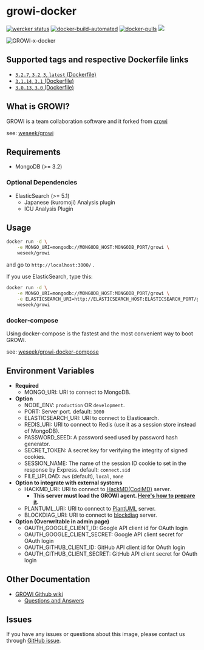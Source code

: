 
growi-docker
===========

[![wercker status](https://app.wercker.com/status/592aa5cebb59c67c4c266ce1f33b6a7e/s/ "wercker status")](https://app.wercker.com/project/byKey/592aa5cebb59c67c4c266ce1f33b6a7e) [![docker-build-automated](https://img.shields.io/docker/automated/jrottenberg/ffmpeg.svg)](https://hub.docker.com/r/weseek/growi/) [![docker-pulls](https://img.shields.io/docker/pulls/weseek/growi.svg)](https://hub.docker.com/r/weseek/growi/) [![](https://images.microbadger.com/badges/image/weseek/growi.svg)](https://microbadger.com/images/weseek/growi)

![GROWI-x-docker](https://user-images.githubusercontent.com/1638767/38307565-105956e2-384f-11e8-8534-b1128522d68d.png)


Supported tags and respective Dockerfile links
------------------------------------------------

* [`3.2.7`, `3.2`, `3`, `latest` (Dockerfile)](https://github.com/weseek/growi-docker/blob/v3.2.7/Dockerfile)
* [`3.1.14`, `3.1` (Dockerfile)](https://github.com/weseek/growi-docker/blob/v3.1.14/Dockerfile)
* [`3.0.13`, `3.0` (Dockerfile)](https://github.com/weseek/growi-docker/blob/v3.0.13/Dockerfile)


What is GROWI?
-------------

GROWI is a team collaboration software and it forked from [crowi](https://github.com/weseek/crowi/crowi)

see: [weseek/growi](https://github.com/weseek/growi)


Requirements
-------------

* MongoDB (>= 3.2)

### Optional Dependencies

* ElasticSearch (>= 5.1)
  * Japanese (kuromoji) Analysis plugin
  * ICU Analysis Plugin


Usage
-----

```bash
docker run -d \
    -e MONGO_URI=mongodb://MONGODB_HOST:MONGODB_PORT/growi \
    weseek/growi
```

and go to `http://localhost:3000/` .

If you use ElasticSearch, type this:

```bash
docker run -d \
    -e MONGO_URI=mongodb://MONGODB_HOST:MONGODB_PORT/growi \
    -e ELASTICSEARCH_URI=http://ELASTICSEARCH_HOST:ELASTICSEARCH_PORT/growi \
    weseek/growi
```


### docker-compose

Using docker-compose is the fastest and the most convenient way to boot GROWI.

see: [weseek/growi-docker-compose](https://github.com/weseek/growi-docker-compose)


Environment Variables
-------------------

* **Required**
    * MONGO_URI: URI to connect to MongoDB.
* **Option**
    * NODE_ENV: `production` OR `development`.
    * PORT: Server port. default: `3000`
    * ELASTICSEARCH_URI: URI to connect to Elasticearch.
    * REDIS_URI: URI to connect to Redis (use it as a session store instead of MongoDB).
    * PASSWORD_SEED: A password seed used by password hash generator.
    * SECRET_TOKEN: A secret key for verifying the integrity of signed cookies.
    * SESSION_NAME: The name of the session ID cookie to set in the response by Express. default: `connect.sid`
    * FILE_UPLOAD: `aws` (default), `local`, `none`
* **Option to integrate with external systems**
    * HACKMD_URI: URI to connect to [HackMD(CodiMD)](https://hackmd.io/) server.
        * **This server must load the GROWI agent. [Here's how to prepare it](https://docs.growi.org/management-cookbook/integrate-with-hackmd).**
    * PLANTUML_URI: URI to connect to [PlantUML](http://plantuml.com/) server.
    * BLOCKDIAG_URI: URI to connect to [blockdiag](http://http://blockdiag.com/) server.
* **Option (Overwritable in admin page)**
    * OAUTH_GOOGLE_CLIENT_ID: Google API client id for OAuth login
    * OAUTH_GOOGLE_CLIENT_SECRET: Google API client secret for OAuth login
    * OAUTH_GITHUB_CLIENT_ID: GitHub API client id for OAuth login
    * OAUTH_GITHUB_CLIENT_SECRET: GitHub API client secret for OAuth login


Other Documentation
--------------------

* [GROWI Github wiki](https://github.com/weseek/growi/wiki)
  * [Questions and Answers](https://github.com/weseek/growi/wiki/Questions-and-Answers)


Issues
------

If you have any issues or questions about this image, please contact us through  [GitHub issue](https://github.com/weseek/growi-docker/issues).

